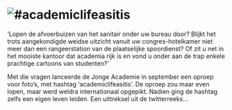 # ![#academiclifeasitis](academiclifeasitis.jpg)

‘Lopen de afvoerbuizen van het sanitair onder uw bureau door? Blijkt het trots aangekondigde weidse uitzicht vanuit uw congres-hotelkamer niet meer dan een rangeerstation van de plaatselijke spoordienst? Of zit u net in het mooiste kantoor dat academia rijk is en vond u onder aan de trap enkele prachtige cartoons van studenten?’

Met die vragen lanceerde de Jonge Academie in september een oproep voor foto’s, met hashtag ‘academiclifeasitis’. De oproep zou maar even lopen, maar werd weldra internationaal opgepikt. Nadien ging de hashtag zelfs een eigen leven leiden. Een uittreksel uit de twitterreeks…
